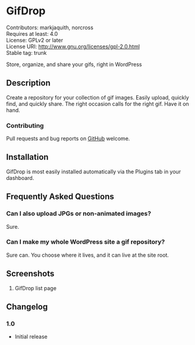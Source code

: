 # GifDrop #
Contributors: markjaquith, norcross  
Requires at least: 4.0  
License: GPLv2 or later  
License URI: http://www.gnu.org/licenses/gpl-2.0.html  
Stable tag: trunk  

Store, organize, and share your gifs, right in WordPress

## Description ##

Create a repository for your collection of gif images. Easily upload, quickly find, and quickly share. The right occasion calls for the right gif. Have it on hand.

### Contributing ###

Pull requests and bug reports on [GitHub](https://github.com/markjaquith/gifdrop) welcome.

## Installation ##

GifDrop is most easily installed automatically via the Plugins tab in your dashboard.

## Frequently Asked Questions ##

### Can I also upload JPGs or non-animated images? ###

Sure.

### Can I make my whole WordPress site a gif repository? ###

Sure can. You choose where it lives, and it can live at the site root.

## Screenshots ##

1. GifDrop list page

## Changelog ##

### 1.0 ###

* Initial release
